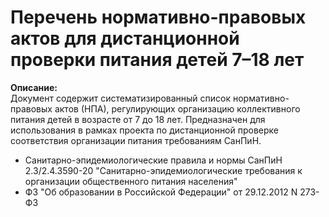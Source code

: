 # Перечень нормативно-правовых актов для дистанционной проверки питания детей 7–18 лет

**Описание:**  
Документ содержит систематизированный список нормативно-правовых актов (НПА), регулирующих организацию коллективного питания детей в возрасте от 7 до 18 лет. Предназначен для использования в рамках проекта по дистанционной проверке соответствия организации питания требованиям СанПиН.


- Санитарно-эпидемиологические правила и нормы СанПиН 2.3/2.4.3590-20 "Санитарно-эпидемиологические требования к организации общественного питания населения"
- ФЗ "Об образовании в Российской Федерации" от 29.12.2012 N 273-ФЗ 
